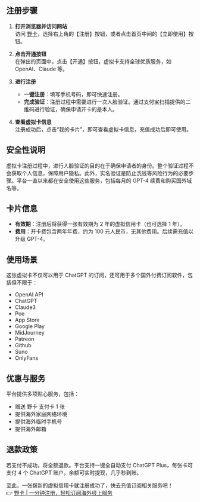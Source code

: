## 注册步骤

1. **打开浏览器并访问网站**  
   访问 [野卡](https://bit.ly/bewildcard)，选择右上角的【注册】按钮，或者点击首页中间的【立即使用】按钮。

2. **点击开通按钮**  
   在弹出的页面中，点击【开通】按钮，虚拟卡支持全球优质服务，如 OpenAI、Claude 等。

3. **进行注册**  
   - **一键注册**：填写手机号码，即可快速注册。
   - **完成验证**：注册过程中需要进行一次人脸验证。通过支付宝扫描提供的二维码进行验证，确保申请开卡的是本人。

4. **查看虚拟卡信息**  
   注册成功后，点击“我的卡片”，即可查看虚拟卡信息，充值成功后即可使用。

## 安全性说明

虚拟卡注册过程中，进行人脸验证的目的在于确保申请者的身份。整个验证过程不会获取个人信息，保障用户隐私。此外，实名验证是防止洗钱等风险行为的必要步骤。平台一直以来都在安全使用这些服务，包括每月的 GPT-4 续费和购买国外域名等。

## 卡片信息

- **有效期**：注册后将获得一张有效期为 2 年的虚拟信用卡（也可选择 1 年）。
- **费用**：开卡费包含两年年费，约为 100 元人民币，无其他费用。后续需充值以升级 GPT-4。

## 使用场景

这张虚拟卡不仅可以用于 ChatGPT 的订阅，还可用于多个国外付费订阅软件，包括但不限于：

- OpenAI API
- ChatGPT
- Claude3
- Poe
- App Store
- Google Play
- MidJourney
- Patreon
- Github
- Suno
- OnlyFans

## 优惠与服务

平台提供多项贴心服务，包括：

- 赠送 野卡 支付卡 1 张
- 提供海外家庭网络环境
- 提供海外临时手机号
- 提供海外邮箱

## 退款政策

若支付不成功，将全额退款。平台支持一键全自动支付 ChatGPT Plus，每张卡可支付 4 个 ChatGPT 账户，余额可实时提现，几乎秒到账。

至此，一张崭新的虚拟信用卡就注册成功了，快去充值订阅相关服务吧！  
👉 [野卡 | 一分钟注册，轻松订阅海外线上服务](https://bit.ly/bewildcard)